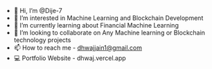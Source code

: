 - 👋 Hi, I’m @Dije-7
- 👀 I’m interested in Machine Learning and Blockchain Development 
- 🌱 I’m currently learning about Financial Machine Learning 
- 💞️ I’m looking to collaborate on Any Machine learning or Blockchain technology projects
- 📫 How to reach me - dhwajjain1@gmail.com
- 💻 Portfolio Website - dhwaj.vercel.app

<!---
Dije-7/Dije-7 is a ✨ special ✨ repository because its `README.md` (this file) appears on your GitHub profile.
You can click the Preview link to take a look at your changes.
--->
